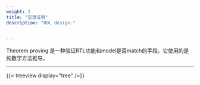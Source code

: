 ```yaml
---
weight: 3
title: "定理证明"
description: "HDL design."


---
```


Theorem proving 是一种验证RTL功能和model是否match的手段。它使用的是纯数学方法推导。

---

{{< treeview
  display="tree"
/>}}
